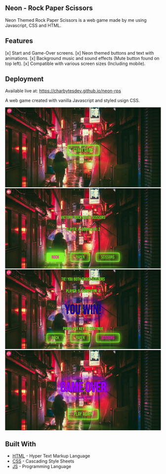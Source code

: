 ## Neon - Rock Paper Scissors

Neon Themed Rock Paper Scissors is a web game made by me using Javascript, CSS and HTML.

## Features

[x] Start and Game-Over screens.
[x] Neon themed buttons and text with animations.
[x] Background music and sound effects (Mute button found on top left).
[x] Compatible with various screen sizes (Including mobile).

## Deployment

Available live at: https://charbytesdev.github.io/neon-rps

A web game created with vanilla Javascript and styled usign CSS.

<div align="center">
 <img src="./img/preview_screenshot_01.png" alt="Preview Screenshot 1" width="800">
<img src="./img/preview_screenshot_02.png" alt="Preview Screenshot 2" width="800">
 <img src="./img/preview_screenshot_03.png" alt="Preview Screenshot 3" width="800">
 <img src="./img/preview_screenshot_04.png" alt="Preview Screenshot 4" width="800">

</div>

## Built With

- [HTML](https://developer.mozilla.org/en-US/docs/Web/HTML) - Hyper Text Markup Language
- [CSS](https://developer.mozilla.org/en-US/docs/Web/CSS) - Cascading Style Sheets
- [JS](https://developer.mozilla.org/en-US/docs/Web/JavaScript) - Programming Language

